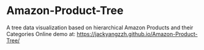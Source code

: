 # Amazon-Product-Tree
 A tree data visualization based on hierarchical Amazon Products and their Categories
Online demo at: https://jackyangzzh.github.io/Amazon-Product-Tree/
